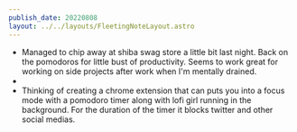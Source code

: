 ```yaml
---
publish_date: 20220808    
layout: ../../layouts/FleetingNoteLayout.astro
---
```

- Managed to chip away at shiba swag store a little bit last night. Back on the pomodoros for little bust of productivity. Seems to work great for working on side projects after work when I'm mentally drained.
- 
- Thinking of creating a chrome extension that can puts you into a focus mode with a pomodoro timer along with lofi girl running in the background. For the duration of the timer it blocks twitter and other social medias.
